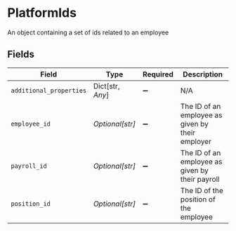 # PlatformIds

An object containing a set of ids related to an employee


## Fields

| Field                                            | Type                                             | Required                                         | Description                                      |
| ------------------------------------------------ | ------------------------------------------------ | ------------------------------------------------ | ------------------------------------------------ |
| `additional_properties`                          | Dict[str, *Any*]                                 | :heavy_minus_sign:                               | N/A                                              |
| `employee_id`                                    | *Optional[str]*                                  | :heavy_minus_sign:                               | The ID of an employee as given by their employer |
| `payroll_id`                                     | *Optional[str]*                                  | :heavy_minus_sign:                               | The ID of an employee as given by their payroll  |
| `position_id`                                    | *Optional[str]*                                  | :heavy_minus_sign:                               | The ID of the position of the employee           |